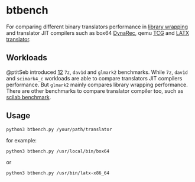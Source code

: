 # btbench

For comparing different binary translators performance in [library wrapping](https://box86.org/2021/08/a-deep-dive-into-library-wrapping/) and translator JIT compilers such as box64 [DynaRec](https://box86.org/2021/07/inner-workings-a-high%e2%80%91level-view-of-box86-and-a-low%e2%80%91level-view-of-the-dynarec/), qemu [TCG](https://www.qemu.org/docs/master/devel/index-tcg.html) and [LATX translator](https://github.com/lat-opensource/lat/tree/master/target/i386/latx/translator).

## Workloads

@ptitSeb introduced [1](https://box86.org/2023/05/performances2022/)[2](https://archive.fosdem.org/2022/stands.fosdem.org/stands/box86/performances/) `7z`, `dav1d` and `glmark2` benchmarks. While `7z`, `dav1d` and `scimark4_c` workloads are able to compare translators JIT compilers performance. But `glmark2` mainly compares library wrapping performance. There are other benchmarks to compare translator compiler too, such as [scilab benchmark](https://help.scilab.org/bench_run.html).

## Usage

```
python3 btbench.py /your/path/translator
```

for example:
```
python3 btbench.py /usr/local/bin/box64
```
or
```
python3 btbench.py /usr/bin/latx-x86_64
```
